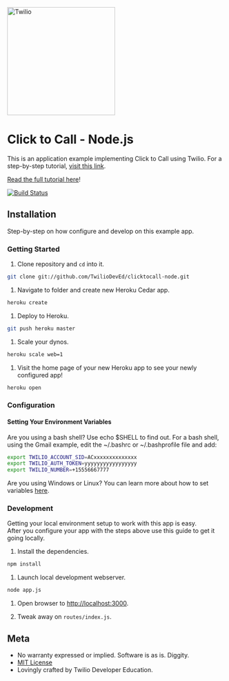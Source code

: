 
<a href="https://www.twilio.com">
  <img src="https://static0.twilio.com/marketing/bundles/marketing/img/logos/wordmark-red.svg" alt=Twilio width=250 />
</a>


# Click to Call - Node.js

This is an application example implementing Click to Call using Twilio.  For a
step-by-step tutorial, [visit this link](https://twilio.com/docs/howto/click-to-call).

[Read the full tutorial here](https://www.twilio.com/docs/tutorials/walkthrough/click-to-call/node/express)!

[![Build Status](https://travis-ci.org/TwilioDevEd/clicktocall-node.svg?branch=master)](https://travis-ci.org/TwilioDevEd/clicktocall-node)


## Installation

Step-by-step on how configure and develop on this example app.


### Getting Started

1. Clone repository and `cd` into it.

```bash
git clone git://github.com/TwilioDevEd/clicktocall-node.git
```

1. Navigate to folder and create new Heroku Cedar app.

```bash
heroku create
```

1. Deploy to Heroku.

```bash
git push heroku master
```

1. Scale your dynos.

```bash
heroku scale web=1
```

1. Visit the home page of your new Heroku app to see your newly configured app!

```bash
heroku open
```


### Configuration

#### Setting Your Environment Variables

Are you using a bash shell? Use echo $SHELL to find out. For a bash shell, using the Gmail example, edit the ~/.bashrc or ~/.bashprofile file and add:

```bash
export TWILIO_ACCOUNT_SID=ACxxxxxxxxxxxxxx
export TWILIO_AUTH_TOKEN=yyyyyyyyyyyyyyyyy
export TWILIO_NUMBER=+15556667777

```

Are you using Windows or Linux? You can learn more about how to set variables [here](https://www.java.com/en/download/help/path.xml).


### Development

Getting your local environment setup to work with this app is easy.  
After you configure your app with the steps above use this guide to
get it going locally.

1. Install the dependencies.

```bash
npm install
```

1. Launch local development webserver.

```bash
node app.js
```

1. Open browser to [http://localhost:3000](http://localhost:3000).

1. Tweak away on `routes/index.js`.


## Meta

* No warranty expressed or implied.  Software is as is. Diggity.
* [MIT License](http://www.opensource.org/licenses/mit-license.html)
* Lovingly crafted by Twilio Developer Education.

